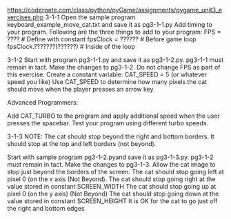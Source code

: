 https://coderpete.com/class/python/pyGame/assignments/pygame_unit3_exercises.php
3-1-1
Open the sample program keyboard_example_move_cat.txt and save it as pg3-1-1.py
Add timing to your program. Following are the three things to add to your program:
FPS = ???? # Define with constant
fpsClock = ?????? # Before game loop
fpsClock.???????(??????) # Inside of the loop

3-1-2
Start with program pg3-1-1.py and save it as pg3-1-2.py.
pg3-1-1 must remain in tact. Make the changes to pg3-1-2.
Do not change FPS as part of this exercise.
Create a constant variable:
CAT_SPEED = 5 (or whatever speed you like)
Use CAT_SPEED to determine how many pixels the cat should move when the player presses an arrow key.

Advanced Programmers:

Add CAT_TURBO to the program and apply additional speed when the user presses the spacebar. Test your program using different turbo speeds.

3-1-3
NOTE: The cat should stop beyond the right and bottom borders. It should stop at the top and left borders (not beyond).

Start with sample program pg3-1-2.pyand save it as pg3-1-3.py.
pg3-1-2 must remain in tact. Make the changes to pg3-1-3.
Allow the cat image to stop just beyond the borders of the screen.
The cat should stop going left at pixel 0 (on the x axis (Not Beyond).
The cat should stop going right at the value stored in constant SCREEN_WIDTH
The cat should stop going up at pixel 0 (on the y axis) (Not Beyond)
The cat should stop going down at the value stored in constant SCREEN_HEIGHT
It is OK for the cat to go just off the right and bottom edges
